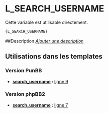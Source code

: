 # L_SEARCH_USERNAME


Cette variable est utilisable directement.

```html
{L_SEARCH_USERNAME}
```

##Description
[*Ajouter une description*](https://fa-tvars.appspot.com/var/L_SEARCH_USERNAME)

## Utilisations dans les templates

### Version PunBB

* __[search_username](../tpl/var/punbb/search_username.md#readme) :__ [ligne 9](../tpl/src/punbb/search_username.tpl#L9)

### Version phpBB2

* __[search_username](../tpl/var/subsilver/search_username.md#readme) :__ [ligne 7](../tpl/src/subsilver/search_username.tpl#L7)